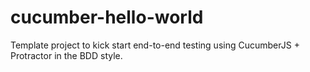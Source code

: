 # cucumber-hello-world
Template project to kick start end-to-end testing using CucumberJS + Protractor in the BDD style.
